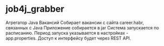 # job4j_grabber
Агрегатор Java Вакансий
Собирает вакансии с сайта career.habr, связанных с Java
Приложение собирается в jar
Система запускается по расписанию. Период запуска указывается в настройках - app.properties.
Доступ к интерфейсу будет через REST API.

